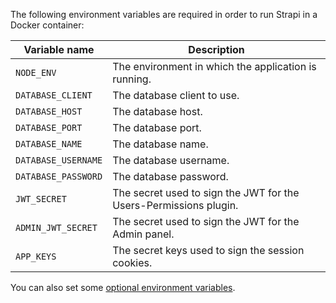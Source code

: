 The following environment variables are required in order to run Strapi in a Docker container:

| Variable name | Description |
|---------------|-------------|
| `NODE_ENV` | The environment in which the application is running. |
| `DATABASE_CLIENT` | The database client to use. |
| `DATABASE_HOST` | The database host. |
| `DATABASE_PORT` | The database port. |
| `DATABASE_NAME` | The database name. |
| `DATABASE_USERNAME` | The database username. |
| `DATABASE_PASSWORD` | The database password. |
| `JWT_SECRET` | The secret used to sign the JWT for the Users-Permissions plugin. |
| `ADMIN_JWT_SECRET` | The secret used to sign the JWT for the Admin panel. |
| `APP_KEYS` | The secret keys used to sign the session cookies. |

You can also set some [optional environment variables](/dev-docs/configurations/environment#strapis-environment-variables).
